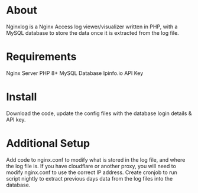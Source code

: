 # About
Nginxlog is a Nginx Access log viewer/visualizer written in PHP, with a MySQL database to store the data once it is extracted from the log file.  
# Requirements
Nginx Server
PHP 8+
MySQL Database
Ipinfo.io API Key
# Install
Download the code, update the config files with the database login details & API key.
# Additional Setup
Add code to nginx.conf to modify what is stored in the log file, and where the log file is.
If you have cloudflare or another proxy, you will need to modify nginx.conf to use the correct IP address.
Create cronjob to run script nightly to extract previous days data from the log files into the database.

